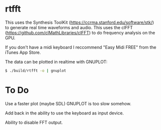 rtfft
=====

This uses the Synthesis ToolKit (https://ccrma.stanford.edu/software/stk/) to generate real time waveforms and audio.
This uses the clFFT (https://github.com/clMathLibraries/clFFT) to do frequency analysis on the GPU.

If you don't have a midi keyboard I reccommend "Easy Midi FREE" from the iTunes App Store.

The data can be plotted in realtime with GNUPLOT:
```bash
$ ./build/rtfft -o | gnuplot
```


To Do
=====
Use a faster plot (maybe SDL) GNUPLOT is too slow somehow.

Add back in the ability to use the keyboard as input device.

Ability to disable FFT output.


